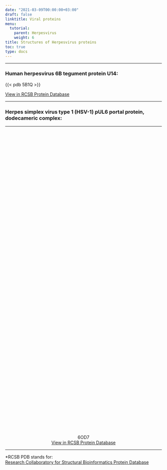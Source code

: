 ```yaml
---
date: "2021-03-09T00:00:00+03:00"
draft: false
linktitle: Viral proteins
menu:
  tutorial:
    parent: Herpesvirus
    weight: 6
title: Structures of Herpesvirus proteins
toc: true
type: docs
---
```


---


### Human herpesvirus 6B tegument protein U14:

{{< pdb 5B1Q >}}


[View in RCSB Protein Database](https://www.rcsb.org/3d-view/5B1Q '5B1Q Protein structure')

---

### Herpes simplex virus type 1 (HSV-1) pUL6 portal protein, dodecameric complex:

<div style="height: 90vm; width: auto; position: relative;" class='viewer_3Dmoljs' data-pdb='5B1Q' data-backgroundcolor='#23252f' data-style='cartoon:color~spectrum,style~parabola,arrows~1' data-viewstyle='outline'></div>

---

<div style="height: 100vm; width: 100vm; height: 100vmin; width: 100vmin;  position: relative;" class='viewer_3Dmoljs' data-pdb='5B1Q' data-backgroundcolor='#23252f' data-style='cartoon:color~spectrum,style~parabola,arrows~1' data-viewstyle='outline'></div>

<div align='center'>

6OD7<br>[View in RCSB Protein Database](https://www.rcsb.org/3d-view/6OD7 '6OD7 Protein structure')</div>

---

*RCSB PDB stands for:<br>[Research Collaboratory for Structural Bioinformatics Protein Database](https://www.rscb.org 'RSCB Homepage')
